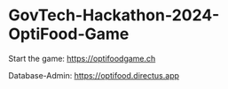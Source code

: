 # GovTech-Hackathon-2024-OptiFood-Game

Start the game:
https://optifoodgame.ch


Database-Admin:
https://optifood.directus.app
